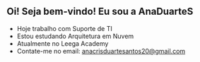 ## Oi! Seja bem-vindo! Eu sou a AnaDuarteS


- Hoje trabalho com Suporte de TI
- Estou estudando Arquitetura em Nuvem
- Atualmente no Leega Academy
- Contate-me no email: anacrisduartesantos20@gmail.com



